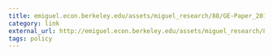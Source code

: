 ```yaml
---
title: ‎emiguel.econ.berkeley.edu/assets/miguel_research/88/GE-Paper_2019-12-18.pdf
category: link
external_url: http://emiguel.econ.berkeley.edu/assets/miguel_research/88/GE-Paper_2019-12-18.pdf
tags: policy
---
```

